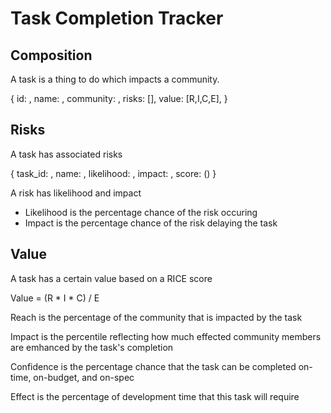 # Task Completion Tracker


## Composition

A task is a thing to do which impacts a community.

{
  id: <Integer>,
  name: <String>,
  community: <String>,
  risks: [<risk>],
  value: [R,I,C,E],
}


## Risks

A task has associated risks

{
  task_id: <Integer>,
  name: <String>,
  likelihood: <Float>,
  impact: <Float>,
  score: (<Float>)
}

A risk has likelihood and impact
- Likelihood is the percentage chance of the risk occuring
- Impact is the percentage chance of the risk delaying the task


## Value

A task has a certain value based on a RICE score

Value = (R * I * C) / E

Reach is the percentage of the community that is impacted by the task

Impact is the percentile reflecting how much effected community members are emhanced by the task's completion

Confidence is the percentage chance that the task can be completed on-time, on-budget, and on-spec

Effect is the percentage of development time that this task will require
